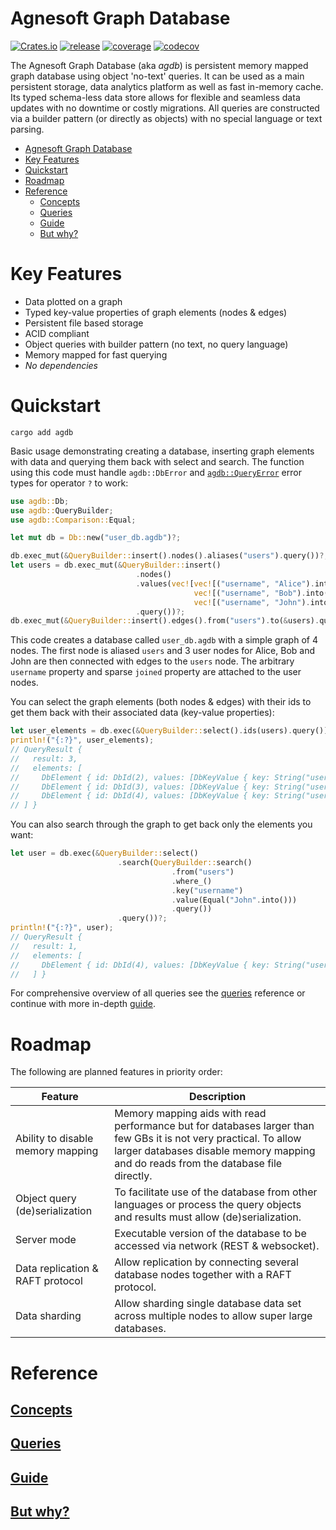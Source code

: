 # Agnesoft Graph Database

[![Crates.io](https://img.shields.io/crates/v/agdb)](https://crates.io/crates/agdb) [![release](https://github.com/agnesoft/agdb/actions/workflows/release.yaml/badge.svg)](https://github.com/agnesoft/agdb/actions/workflows/release.yaml) [![coverage](https://github.com/agnesoft/agdb/actions/workflows/coverage.yaml/badge.svg)](https://github.com/agnesoft/agdb/actions/workflows/coverage.yaml) [![codecov](https://codecov.io/gh/agnesoft/agdb/branch/main/graph/badge.svg?token=Z6YO8C3XGU)](https://codecov.io/gh/agnesoft/agdb)

The Agnesoft Graph Database (aka _agdb_) is persistent memory mapped graph database using object 'no-text' queries. It can be used as a main persistent storage, data analytics platform as well as fast in-memory cache. Its typed schema-less data store allows for flexible and seamless data updates with no downtime or costly migrations. All queries are constructed via a builder pattern (or directly as objects) with no special language or text parsing.

- [Agnesoft Graph Database](#agnesoft-graph-database)
- [Key Features](#key-features)
- [Quickstart](#quickstart)
- [Roadmap](#roadmap)
- [Reference](#reference)
  - [Concepts](#concepts)
  - [Queries](#queries)
  - [Guide](#guide)
  - [But why?](#but-why)

# Key Features

- Data plotted on a graph
- Typed key-value properties of graph elements (nodes & edges)
- Persistent file based storage
- ACID compliant
- Object queries with builder pattern (no text, no query language)
- Memory mapped for fast querying
- _No dependencies_

# Quickstart

```
cargo add agdb
```

Basic usage demonstrating creating a database, inserting graph elements with data and querying them back with select and search. The function using this code must handle `agdb::DbError` and [`agdb::QueryError`](docs/queries.md#queryerror) error types for operator `?` to work:

```Rust
use agdb::Db;
use agdb::QueryBuilder;
use agdb::Comparison::Equal;

let mut db = Db::new("user_db.agdb")?;

db.exec_mut(&QueryBuilder::insert().nodes().aliases("users").query())?;
let users = db.exec_mut(&QueryBuilder::insert()
                            .nodes()
                            .values(vec![vec![("username", "Alice").into(), ("joined", 2023).into()],
                                         vec![("username", "Bob").into(), ("joined", 2015).into()],
                                         vec![("username", "John").into()]])
                            .query())?;
db.exec_mut(&QueryBuilder::insert().edges().from("users").to(&users).query())?;
```

This code creates a database called `user_db.agdb` with a simple graph of 4 nodes. The first node is aliased `users` and 3 user nodes for Alice, Bob and John are then connected with edges to the `users` node. The arbitrary `username` property and sparse `joined` property are attached to the user nodes.

You can select the graph elements (both nodes & edges) with their ids to get them back with their associated data (key-value properties):

```Rust
let user_elements = db.exec(&QueryBuilder::select().ids(users).query())?;
println!("{:?}", user_elements);
// QueryResult {
//   result: 3,
//   elements: [
//     DbElement { id: DbId(2), values: [DbKeyValue { key: String("username"), value: String("Alice") }, DbKeyValue { key: String("joined"), value: Int(2023) }] },
//     DbElement { id: DbId(3), values: [DbKeyValue { key: String("username"), value: String("Bob") }, DbKeyValue { key: String("joined"), value: Int(2015) }] },
//     DbElement { id: DbId(4), values: [DbKeyValue { key: String("username"), value: String("John") }] }
// ] }
```

You can also search through the graph to get back only the elements you want:

```Rust
let user = db.exec(&QueryBuilder::select()
                        .search(QueryBuilder::search()
                                    .from("users")
                                    .where_()
                                    .key("username")
                                    .value(Equal("John".into()))
                                    .query())
                        .query())?;
println!("{:?}", user);
// QueryResult {
//   result: 1,
//   elements: [
//     DbElement { id: DbId(4), values: [DbKeyValue { key: String("username"), value: String("John") }] }
//   ] }
```

For comprehensive overview of all queries see the [queries](docs/queries.md) reference or continue with more in-depth [guide](docs/guide.md).

# Roadmap

The following are planned features in priority order:

| Feature                           | Description                                                                                                                                                                                              |
| --------------------------------- | -------------------------------------------------------------------------------------------------------------------------------------------------------------------------------------------------------- |
| Ability to disable memory mapping | Memory mapping aids with read performance but for databases larger than few GBs it is not very practical. To allow larger databases disable memory mapping and do reads from the database file directly. |
| Object query (de)serialization    | To facilitate use of the database from other languages or process the query objects and results must allow (de)serialization.                                                                            |
| Server mode                       | Executable version of the database to be accessed via network (REST & websocket).                                                                                                                        |
| Data replication & RAFT protocol  | Allow replication by connecting several database nodes together with a RAFT protocol.                                                                                                                    |
| Data sharding                     | Allow sharding single database data set across multiple nodes to allow super large databases.                                                                                                            |

# Reference

## [Concepts](docs/concepts.md)

## [Queries](docs/queries.md)

## [Guide](docs/guide.md)

## [But why?](docs/but_why.md)
